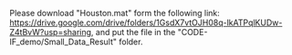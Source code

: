 Please download "Houston.mat" form the following link:
<https://drive.google.com/drive/folders/1GsdX7vtOJH08q-lkATPqlKUDw-Z4tBvW?usp=sharing>,
and put the file in the "CODE-IF_demo/Small_Data_Result" folder.

